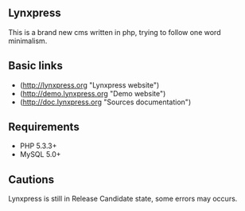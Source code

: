 ## Lynxpress ##

This is a brand new cms written in php, trying to follow one word minimalism.

## Basic links ##

* (http://lynxpress.org "Lynxpress website")
* (http://demo.lynxpress.org "Demo website")
* (http://doc.lynxpress.org "Sources documentation")

## Requirements ##

* PHP 5.3.3+
* MySQL 5.0+

## Cautions ##

Lynxpress is still in Release Candidate state, some errors may occurs.
